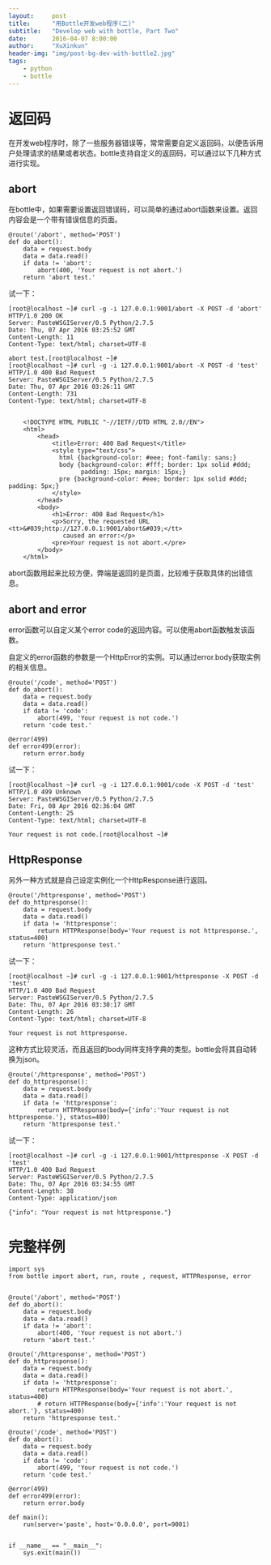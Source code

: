 ```yaml
---
layout:     post
title:      "用Bottle开发web程序(二)"
subtitle:   "Develop web with bottle, Part Two"
date:       2016-04-07 8:00:00
author:     "XuXinkun"
header-img: "img/post-bg-dev-with-bottle2.jpg"
tags:
    - python
    - bottle
---
```


# 返回码

在开发web程序时，除了一些服务器错误等，常常需要自定义返回码，以便告诉用户处理请求的结果或者状态。bottle支持自定义的返回码，可以通过以下几种方式进行实现。

## abort

在bottle中，如果需要设置返回错误码，可以简单的通过abort函数来设置。返回内容会是一个带有错误信息的页面。

    @route('/abort', method='POST')
    def do_abort():
        data = request.body
        data = data.read()
        if data != 'abort':
            abort(400, 'Your request is not abort.')
        return 'abort test.'

试一下：

    [root@localhost ~]# curl -g -i 127.0.0.1:9001/abort -X POST -d 'abort'
    HTTP/1.0 200 OK
    Server: PasteWSGIServer/0.5 Python/2.7.5
    Date: Thu, 07 Apr 2016 03:25:52 GMT
    Content-Length: 11
    Content-Type: text/html; charset=UTF-8
    
    abort test.[root@localhost ~]#
    [root@localhost ~]# curl -g -i 127.0.0.1:9001/abort -X POST -d 'test'
    HTTP/1.0 400 Bad Request
    Server: PasteWSGIServer/0.5 Python/2.7.5
    Date: Thu, 07 Apr 2016 03:26:11 GMT
    Content-Length: 731
    Content-Type: text/html; charset=UTF-8
    
    
        <!DOCTYPE HTML PUBLIC "-//IETF//DTD HTML 2.0//EN">
        <html>
            <head>
                <title>Error: 400 Bad Request</title>
                <style type="text/css">
                  html {background-color: #eee; font-family: sans;}
                  body {background-color: #fff; border: 1px solid #ddd;
                        padding: 15px; margin: 15px;}
                  pre {background-color: #eee; border: 1px solid #ddd; padding: 5px;}
                </style>
            </head>
            <body>
                <h1>Error: 400 Bad Request</h1>
                <p>Sorry, the requested URL <tt>&#039;http://127.0.0.1:9001/abort&#039;</tt>
                   caused an error:</p>
                <pre>Your request is not abort.</pre>
            </body>
        </html>

abort函数用起来比较方便，弊端是返回的是页面，比较难于获取具体的出错信息。

## abort and error

error函数可以自定义某个error code的返回内容。可以使用abort函数触发该函数。

自定义的error函数的参数是一个HttpError的实例。可以通过error.body获取实例的相关信息。

    @route('/code', method='POST')
    def do_abort():
        data = request.body
        data = data.read()
        if data != 'code':
            abort(499, 'Your request is not code.')
        return 'code test.'
    
    @error(499)
    def error499(error):
        return error.body

试一下：

    [root@localhost ~]# curl -g -i 127.0.0.1:9001/code -X POST -d 'test'
    HTTP/1.0 499 Unknown
    Server: PasteWSGIServer/0.5 Python/2.7.5
    Date: Fri, 08 Apr 2016 02:36:04 GMT
    Content-Length: 25
    Content-Type: text/html; charset=UTF-8
    
    Your request is not code.[root@localhost ~]# 

## HttpResponse

另外一种方式就是自己设定实例化一个HttpResponse进行返回。

    @route('/httpresponse', method='POST')
    def do_httpresponse():
        data = request.body
        data = data.read()
        if data != 'httpresponse':
            return HTTPResponse(body='Your request is not httpresponse.', status=400)
        return 'httpresponse test.'

试一下：

    [root@localhost ~]# curl -g -i 127.0.0.1:9001/httpresponse -X POST -d 'test'
    HTTP/1.0 400 Bad Request
    Server: PasteWSGIServer/0.5 Python/2.7.5
    Date: Thu, 07 Apr 2016 03:30:17 GMT
    Content-Length: 26
    Content-Type: text/html; charset=UTF-8
    
    Your request is not httpresponse.

这种方式比较灵活，而且返回的body同样支持字典的类型。bottle会将其自动转换为json。

    @route('/httpresponse', method='POST')
    def do_httpresponse():
        data = request.body
        data = data.read()
        if data != 'httpresponse':
            return HTTPResponse(body={'info':'Your request is not httpresponse.'}, status=400)
        return 'httpresponse test.'

试一下：
        
    [root@localhost ~]# curl -g -i 127.0.0.1:9001/httpresponse -X POST -d 'test'
    HTTP/1.0 400 Bad Request
    Server: PasteWSGIServer/0.5 Python/2.7.5
    Date: Thu, 07 Apr 2016 03:34:55 GMT
    Content-Length: 38
    Content-Type: application/json
    
    {"info": "Your request is not httpresponse."}
    
 # 完整样例
 
    import sys
    from bottle import abort, run, route , request, HTTPResponse, error
    
    
    @route('/abort', method='POST')
    def do_abort():
        data = request.body
        data = data.read()
        if data != 'abort':
            abort(400, 'Your request is not abort.')
        return 'abort test.'
    
    @route('/httpresponse', method='POST')
    def do_httpresponse():
        data = request.body
        data = data.read()
        if data != 'httpresponse':
            return HTTPResponse(body='Your request is not abort.', status=400)
            # return HTTPResponse(body={'info':'Your request is not abort.'}, status=400)
        return 'httpresponse test.'
    
    @route('/code', method='POST')
    def do_abort():
        data = request.body
        data = data.read()
        if data != 'code':
            abort(499, 'Your request is not code.')
        return 'code test.'
    
    @error(499)
    def error499(error):
        return error.body
    
    def main():
        run(server='paste', host='0.0.0.0', port=9001)
    
    
    if __name__ == "__main__":
        sys.exit(main())
